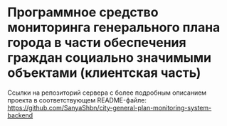 # **Программное средство мониторинга генерального плана города в части обеспечения граждан социально значимыми объектами (клиентская часть)**

Ссылки на репозиторий сервера с более подробным описанием проекта в соответствующем README-файле: https://github.com/SanyaShbn/city-general-plan-monitoring-system-backend
